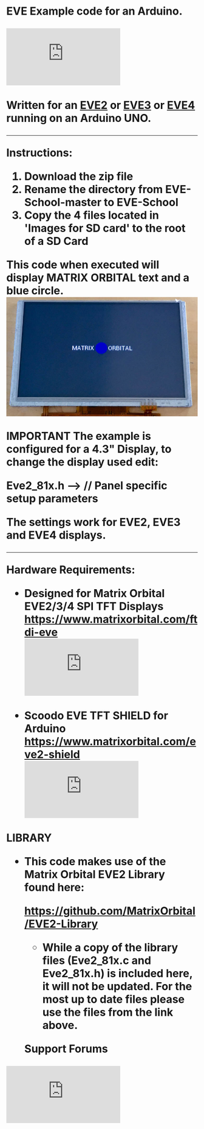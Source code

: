 <h1>EVE Example code for an Arduino.
  
![alt text](https://www.lcdforums.com/forums/download/file.php?id=1433)

Written for an [**EVE2**](https://www.matrixorbital.com/ftdi-eve/eve-ft812) or [**EVE3**](https://www.matrixorbital.com/ftdi-eve/eve-bt815-bt816) or [**EVE4**](https://www.matrixorbital.com/ftdi-eve/eve-bt817-bt818) running on an Arduino UNO.

------------------------------------------------------------------

**Instructions:**

1. Download the zip file
2. Rename the directory from EVE-School-master to EVE-School
3. Copy the 4 files located in 'Images for SD card' to the root of a SD Card

This code when executed will display MATRIX ORBITAL text and a blue circle.
![alt text](https://raw.githubusercontent.com/MatrixOrbital/Basic-EVE-Demo/master/Screens/Basic-EVE-Demo-2.jpg)

**IMPORTANT**
The example is configured for a 4.3" Display, to change the display used edit:

Eve2_81x.h --> // Panel specific setup parameters

The settings work for EVE2, EVE3 and EVE4 displays.
  
------------------------------------------------------------------

**Hardware Requirements:**

- Designed for Matrix Orbital EVE2/3/4 SPI TFT Displays
  https://www.matrixorbital.com/ftdi-eve  
![alt text](https://www.lcdforums.com/forums/download/file.php?id=1433)
  
  
-  Scoodo EVE TFT SHIELD for Arduino
  https://www.matrixorbital.com/eve2-shield  
![alt text](https://www.lcdforums.com/forums/download/file.php?id=1432)


**LIBRARY**
- This code makes use of the Matrix Orbital EVE2 Library found here: 

  https://github.com/MatrixOrbital/EVE2-Library

  - While a copy of the library files (Eve2_81x.c and Eve2_81x.h) is included here, it will not be updated. For the most up to date files please use the files from the link above.

  **Support Forums**
 
![alt text](https://www.lcdforums.com/forums/download/file.php?id=1430)
  

  


